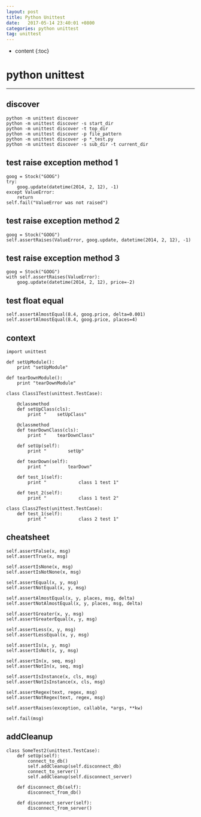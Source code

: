 ```yaml
---
layout: post
title: Python Unittest
date:   2017-05-14 23:40:01 +0800
categories: python unittest
tag: unittest
---
```


* content
{:toc}

# python unittest
------------------------
## discover

```
python -m unittest discover
python -m unittest discover -s start_dir
python -m unittest discover -t top_dir
python -m unittest discover -p file_pattern
python -m unittest discover -p *_test.py
python -m unittest discover -s sub_dir -t current_dir
```

## test raise exception method 1
```
goog = Stock("GOOG")
try:
    goog.update(datetime(2014, 2, 12), -1)
except ValueError:
    return
self.fail("ValueError was not raised")
```
## test raise exception method 2
```
goog = Stock("GOOG")
self.assertRaises(ValueError, goog.update, datetime(2014, 2, 12), -1)
```

## test raise exception method 3
```
goog = Stock("GOOG")
with self.assertRaises(ValueError):
    goog.update(datetime(2014, 2, 12), price=-2)
```

## test float equal
```
self.assertAlmostEqual(8.4, goog.price, delta=0.001)
self.assertAlmostEqual(8.4, goog.price, places=4)
```

## context
```
import unittest

def setUpModule():
    print "setUpModule"

def tearDownModule():
    print "tearDownModule"

class Class1Test(unittest.TestCase):

    @classmethod
    def setUpClass(cls):
        print "    setUpClass"

    @classmethod
    def tearDownClass(cls):
        print "    tearDownClass"

    def setUp(self):
        print "        setUp"

    def tearDown(self):
        print "        tearDown"

    def test_1(self):
        print "            class 1 test 1"

    def test_2(self):
        print "            class 1 test 2"

class Class2Test(unittest.TestCase):
    def test_1(self):
        print "            class 2 test 1"
```

## cheatsheet

```
self.assertFalse(x, msg)
self.assertTrue(x, msg)

self.assertIsNone(x, msg)
self.assertIsNotNone(x, msg)

self.assertEqual(x, y, msg)
self.assertNotEqual(x, y, msg)

self.assertAlmostEqual(x, y, places, msg, delta)
self.assertNotAlmostEqual(x, y, places, msg, delta)

self.assertGreater(x, y, msg)
self.assertGreaterEqual(x, y, msg)

self.assertLess(x, y, msg)
self.assertLessEqual(x, y, msg)

self.assertIs(x, y, msg)
self.assertIsNot(x, y, msg)

self.assertIn(x, seq, msg)
self.assertNotIn(x, seq, msg)

self.assertIsInstance(x, cls, msg)
self.assertNotIsInstance(x, cls, msg)

self.assertRegex(text, regex, msg)
self.assertNotRegex(text, regex, msg)

self.assertRaises(exception, callable, *args, **kw)

self.fail(msg)
```

## addCleanup

```
class SomeTest2(unittest.TestCase):
    def setUp(self):
        connect_to_db()
        self.addCleanup(self.disconnect_db)
        connect_to_server()
        self.addCleanup(self.disconnect_server)

    def disconnect_db(self):
        disconnect_from_db()

    def disconnect_server(self):
        disconnect_from_server()
```

[jekyll]:      http://jekyllrb.com
[jekyll-gh]:   https://github.com/jekyll/jekyll
[jekyll-help]: https://github.com/jekyll/jekyll-help
